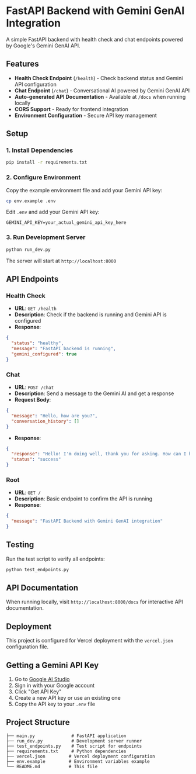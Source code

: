 # FastAPI Backend with Gemini GenAI Integration

A simple FastAPI backend with health check and chat endpoints powered by Google's Gemini GenAI API.

## Features

- **Health Check Endpoint** (`/health`) - Check backend status and Gemini API configuration
- **Chat Endpoint** (`/chat`) - Conversational AI powered by Gemini GenAI API
- **Auto-generated API Documentation** - Available at `/docs` when running locally
- **CORS Support** - Ready for frontend integration
- **Environment Configuration** - Secure API key management

## Setup

### 1. Install Dependencies

```bash
pip install -r requirements.txt
```

### 2. Configure Environment

Copy the example environment file and add your Gemini API key:

```bash
cp env.example .env
```

Edit `.env` and add your Gemini API key:

```
GEMINI_API_KEY=your_actual_gemini_api_key_here
```

### 3. Run Development Server

```bash
python run_dev.py
```

The server will start at `http://localhost:8000`

## API Endpoints

### Health Check

- **URL**: `GET /health`
- **Description**: Check if the backend is running and Gemini API is configured
- **Response**:

```json
{
  "status": "healthy",
  "message": "FastAPI backend is running",
  "gemini_configured": true
}
```

### Chat

- **URL**: `POST /chat`
- **Description**: Send a message to the Gemini AI and get a response
- **Request Body**:

```json
{
  "message": "Hello, how are you?",
  "conversation_history": []
}
```

- **Response**:

```json
{
  "response": "Hello! I'm doing well, thank you for asking. How can I help you today?",
  "status": "success"
}
```

### Root

- **URL**: `GET /`
- **Description**: Basic endpoint to confirm the API is running
- **Response**:

```json
{
  "message": "FastAPI Backend with Gemini GenAI integration"
}
```

## Testing

Run the test script to verify all endpoints:

```bash
python test_endpoints.py
```

## API Documentation

When running locally, visit `http://localhost:8000/docs` for interactive API documentation.

## Deployment

This project is configured for Vercel deployment with the `vercel.json` configuration file.

## Getting a Gemini API Key

1. Go to [Google AI Studio](https://aistudio.google.com/)
2. Sign in with your Google account
3. Click "Get API Key"
4. Create a new API key or use an existing one
5. Copy the API key to your `.env` file

## Project Structure

```
├── main.py              # FastAPI application
├── run_dev.py           # Development server runner
├── test_endpoints.py    # Test script for endpoints
├── requirements.txt     # Python dependencies
├── vercel.json         # Vercel deployment configuration
├── env.example         # Environment variables example
└── README.md           # This file
```
